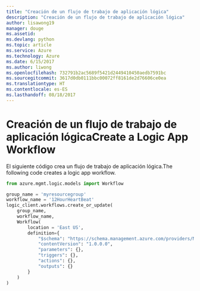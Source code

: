 ```yaml
---
title: "Creación de un flujo de trabajo de aplicación lógica"
description: "Creación de un flujo de trabajo de aplicación lógica"
author: lisawong19
manager: douge
ms.assetid: 
ms.devlang: python
ms.topic: article
ms.service: Azure
ms.technology: Azure
ms.date: 6/15/2017
ms.author: liwong
ms.openlocfilehash: 732791b2ac5689f5421d2449410450aedb7591bc
ms.sourcegitcommit: 3617d0db0111bbc00072ff8161de2d76606ce0ea
ms.translationtype: HT
ms.contentlocale: es-ES
ms.lasthandoff: 08/18/2017
---
```

# <a name="create-a-logic-app-workflow"></a><span data-ttu-id="bae7d-103">Creación de un flujo de trabajo de aplicación lógica</span><span class="sxs-lookup"><span data-stu-id="bae7d-103">Create a Logic App Workflow</span></span>

<span data-ttu-id="bae7d-104">El siguiente código crea un flujo de trabajo de aplicación lógica.</span><span class="sxs-lookup"><span data-stu-id="bae7d-104">The following code creates a logic app workflow.</span></span>

```python
from azure.mgmt.logic.models import Workflow

group_name = 'myresourcegroup'
workflow_name = '12HourHeartBeat'
logic_client.workflows.create_or_update(
    group_name,
    workflow_name,
    Workflow(
        location = 'East US',
        definition={
            "$schema": "https://schema.management.azure.com/providers/Microsoft.Logic/schemas/2016-06-01/workflowdefinition.json#",
            "contentVersion": "1.0.0.0",
            "parameters": {},
            "triggers": {},
            "actions": {},
            "outputs": {}
        }
    )
)
```

